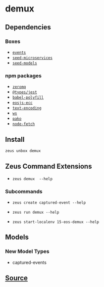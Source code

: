 
demux
====================







## Dependencies
### Boxes
* [`events`](events.md)
* [`seed-microservices`](seed-microservices.md)
* [`seed-models`](seed-models.md)
### npm packages
* [`zeromq`](http://npmjs.com/package/zeromq)
* [`@types/jest`](http://npmjs.com/package/@types/jest)
* [`babel-polyfill`](http://npmjs.com/package/babel-polyfill)
* [`eosjs-ecc`](http://npmjs.com/package/eosjs-ecc)
* [`text-encoding`](http://npmjs.com/package/text-encoding)
* [`ws`](http://npmjs.com/package/ws)
* [`pako`](http://npmjs.com/package/pako)
* [`node-fetch`](http://npmjs.com/package/node-fetch)


## Install
```bash
zeus unbox demux
```



## Zeus Command Extensions
* ```zeus demux  --help```
### Subcommands
* ```zeus create captured-event --help```

* ```zeus run demux --help```

* ```zeus start-localenv 15-eos-demux --help```

## Models
### New Model Types
* captured-events


## [Source](https://github.com/liquidapps-io/zeus-sdk/tree/master/boxes/groups/microservices/demux)